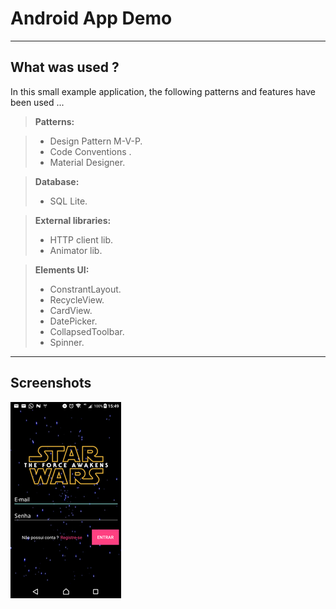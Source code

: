 Android App Demo
===================

----------

What was used ?
-------------

In this small example application, the following patterns and features have been used ... 

> **Patterns:**

> - Design Pattern M-V-P.
> - Code Conventions .
> - Material Designer.

> **Database:**
> 
> - SQL Lite.


> **External libraries:**
> 
> - HTTP client lib.
> - Animator lib.
 
> **Elements UI:**
> 
> - ConstrantLayout.
> - RecycleView.
> - CardView.
> - DatePicker.
> - CollapsedToolbar.
> - Spinner.


----------


Screenshots
-------------------

![Login](https://github.com/GuilhermeSanches/poc-android-app/blob/master/screenshots/1.png "Login" )
